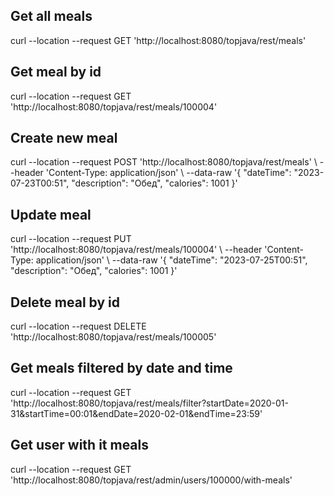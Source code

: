 <h2>Get all meals</h2>
curl --location --request GET 'http://localhost:8080/topjava/rest/meals' 

<h2>Get meal by id</h2>
curl --location --request GET 'http://localhost:8080/topjava/rest/meals/100004'

<h2>Create new meal</h2>
curl --location --request POST 'http://localhost:8080/topjava/rest/meals' \
--header 'Content-Type: application/json' \
--data-raw '{
"dateTime": "2023-07-23T00:51",
"description": "Обед",
"calories": 1001
}'

<h2>Update meal</h2>
curl --location --request PUT 'http://localhost:8080/topjava/rest/meals/100004' \
--header 'Content-Type: application/json' \
--data-raw '{
"dateTime": "2023-07-25T00:51",
"description": "Обед",
"calories": 1001
}'

<h2>Delete meal by id</h2>
curl --location --request DELETE 'http://localhost:8080/topjava/rest/meals/100005'

<h2>Get meals filtered by date and time</h2>
curl --location --request
GET 'http://localhost:8080/topjava/rest/meals/filter?startDate=2020-01-31&startTime=00:01&endDate=2020-02-01&endTime=23:59'

<h2>Get user with it meals</h2>
curl --location --request GET 'http://localhost:8080/topjava/rest/admin/users/100000/with-meals'